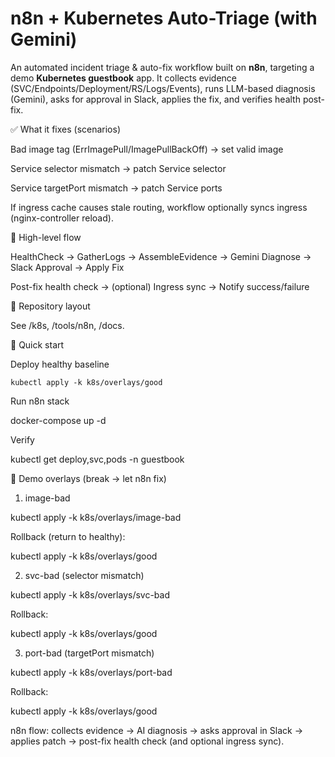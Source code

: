 # n8n + Kubernetes Auto-Triage (with Gemini)

An automated incident triage & auto-fix workflow built on **n8n**, targeting a demo **Kubernetes guestbook** app.
It collects evidence (SVC/Endpoints/Deployment/RS/Logs/Events), runs LLM-based diagnosis (Gemini),
asks for approval in Slack, applies the fix, and verifies health post-fix.

✅ What it fixes (scenarios)

Bad image tag (ErrImagePull/ImagePullBackOff) → set valid image

Service selector mismatch → patch Service selector

Service targetPort mismatch → patch Service ports

If ingress cache causes stale routing, workflow optionally syncs ingress (nginx-controller reload).

🔁 High-level flow

HealthCheck → GatherLogs → AssembleEvidence → Gemini Diagnose → Slack Approval → Apply Fix

Post-fix health check → (optional) Ingress sync → Notify success/failure

📂 Repository layout

See /k8s, /tools/n8n, /docs.

🚀 Quick start

Deploy healthy baseline
```
kubectl apply -k k8s/overlays/good
```

Run n8n stack

docker-compose up -d
 
Verify

kubectl get deploy,svc,pods -n guestbook

🧪 Demo overlays (break → let n8n fix)

1) image-bad

kubectl apply -k k8s/overlays/image-bad


Rollback (return to healthy):

kubectl apply -k k8s/overlays/good


2) svc-bad (selector mismatch)

kubectl apply -k k8s/overlays/svc-bad


Rollback:

kubectl apply -k k8s/overlays/good


3) port-bad (targetPort mismatch)

kubectl apply -k k8s/overlays/port-bad


Rollback:

kubectl apply -k k8s/overlays/good


n8n flow: collects evidence → AI diagnosis → asks approval in Slack → applies patch → post-fix health check (and optional ingress sync).

